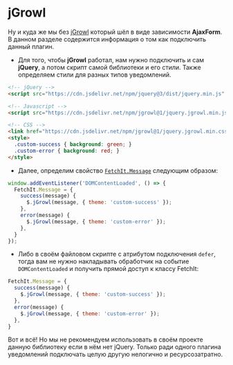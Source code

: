 # jGrowl

Ну и куда же мы без [jGrowl](https://github.com/stanlemon/jGrowl) который шёл в виде зависимости **AjaxForm**. В данном разделе содержится информация о том как подключить данный плагин.

- Для того, чтобы **jGrowl** работал, нам нужно подключить и сам **jQuery**, а потом скрипт самой библиотеки и его стили. Также определяем стили для разных типов уведомлений.

```html
<!-- jQuery -->
<script src="https://cdn.jsdelivr.net/npm/jquery@3/dist/jquery.min.js" defer></script>

<!-- Javascript -->
<script src="https://cdn.jsdelivr.net/npm/jgrowl@1/jquery.jgrowl.min.js" defer></script>

<!-- CSS -->
<link href="https://cdn.jsdelivr.net/npm/jgrowl@1/jquery.jgrowl.min.css" rel="stylesheet">
<style>
  .custom-success { background: green; }
  .custom-error { background: red; }
</style>
```

- Далее, определим свойство [`FetchIt.Message`](/guide/frontend/class#fetchit-message-object) следующим образом:

```js
window.addEventListener('DOMContentLoaded', () => {
  FetchIt.Message = {
    success(message) {
      $.jGrowl(message, { theme: 'custom-success' });
    },
    error(message) {
      $.jGrowl(message, { theme: 'custom-error' });
    },
  }
});
```

- Либо в своём файловом скрипте с атрибутом подключения `defer`, тогда вам не нужно накладывать обработчик на событие `DOMContentLoaded` и получить прямой доступ к классу FetchIt:

```js
FetchIt.Message = {
  success(message) {
    $.jGrowl(message, { theme: 'custom-success' });
  },
  error(message) {
    $.jGrowl(message, { theme: 'custom-error' });
  },
}
```

Вот и всё! Но мы не рекомендуем использовать в своём проекте данную библиотеку если в нём нет jQuery. Только ради одного плагина уведомлений подключать целую другую нелогично и ресурсозатратно.

